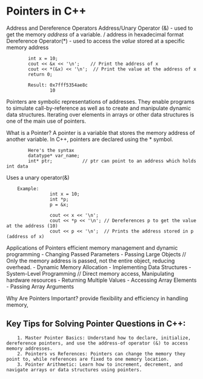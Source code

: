 # Pointers in C++

Address and Dereference Operators
        Address/Unary Operator (&) - used to get the memory *address* of a variable. / address in hexadecimal format 
        Dereference Operator(*) - used to access the *value* stored at a specific memory address

            int x = 10;
            cout << &x << '\n';    // Print the address of x
            cout << *(&x) << '\n';  // Print the value at the address of x
            return 0;
            
            Result: 0x7fff5354ae8c
                    10

Pointers are symbolic representations of addresses. They enable programs to simulate call-by-reference as well as to create and manipulate dynamic data structures. Iterating over elements in arrays or other data structures is one of the main use of pointers. 

What is a Pointer?
A pointer is a variable that stores the memory address of another variable. In C++, pointers are declared using the * symbol.

            Here's the syntax
            datatype* var_name; 
            int* ptr;           // ptr can point to an address which holds int data


Uses a unary operator(&)


        Example:
                    int x = 10;
                    int *p; 
                    p = &x; 

                    cout << x << '\n'; 
                    cout << *p << '\n'; // Dereferences p to get the value at the address (10)
                    cout << p << '\n';  // Prints the address stored in p (address of x)

Applications of Pointers
 efficient memory management and dynamic programming
        - Changing Passed Parameters
        - Passing Large Objects         // Only the memory address is passed, not the entire object, reducing overhead.
        - Dynamic Memory Allocation 
        - Implementing Data Structures
        - System-Level Programming      // Direct memory access, Manipulating hardware resources
        - Returning Multiple Values
        - Accessing Array Elements
        - Passing Array Arguments

Why Are Pointers Important?
        provide flexibility and efficiency in handling memory,


## Key Tips for Solving Pointer Questions in C++:
        1. Master Pointer Basics: Understand how to declare, initialize, dereference pointers, and use the address-of operator (&) to access memory addresses.
        2. Pointers vs References: Pointers can change the memory they point to, while references are fixed to one memory location.
        3. Pointer Arithmetic: Learn how to increment, decrement, and navigate arrays or data structures using pointers.
